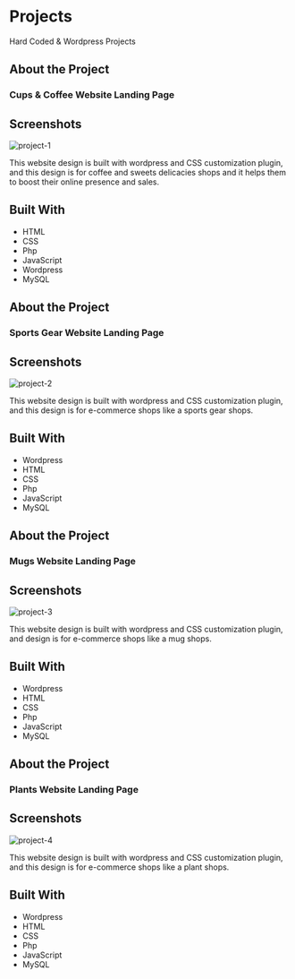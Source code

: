 # Projects
Hard Coded &amp; Wordpress Projects

## About the Project
### Cups & Coffee Website Landing Page

## Screenshots
![project-1](https://github.com/Jeybii00/Projects/assets/172424335/03004e38-8395-4ed3-92f4-461ca8032655)

This website design is built with wordpress and CSS customization plugin,
and this design is for coffee and sweets delicacies shops and it helps them to boost their online presence and sales.

## Built With
* HTML
* CSS
* Php
* JavaScript
* Wordpress
* MySQL

## About the Project
### Sports Gear Website Landing Page

## Screenshots
![project-2](https://github.com/Jeybii00/Projects/assets/172424335/a0c20f71-eebb-495e-93e7-b720a982a37b)

This website design is built with wordpress and CSS customization plugin,
and this design is for e-commerce shops like a sports gear shops.

## Built With
* Wordpress
* HTML
* CSS
* Php
* JavaScript
* MySQL

## About the Project
### Mugs Website Landing Page

## Screenshots
![project-3](https://github.com/Jeybii00/Projects/assets/172424335/bec67157-55d3-4474-9c82-33cd7cb93ac9)

This website design is built with wordpress and CSS customization plugin,
and design is for e-commerce shops like a mug shops.

## Built With
* Wordpress
* HTML
* CSS
* Php
* JavaScript
* MySQL

## About the Project
### Plants Website Landing Page

## Screenshots
![project-4](https://github.com/Jeybii00/Projects/assets/172424335/43ccccd0-b289-47b0-bc63-5a4d0875128c)

This website design is built with wordpress and CSS customization plugin,
and this design is for e-commerce shops like a plant shops.

## Built With
* Wordpress
* HTML
* CSS
* Php
* JavaScript
* MySQL



